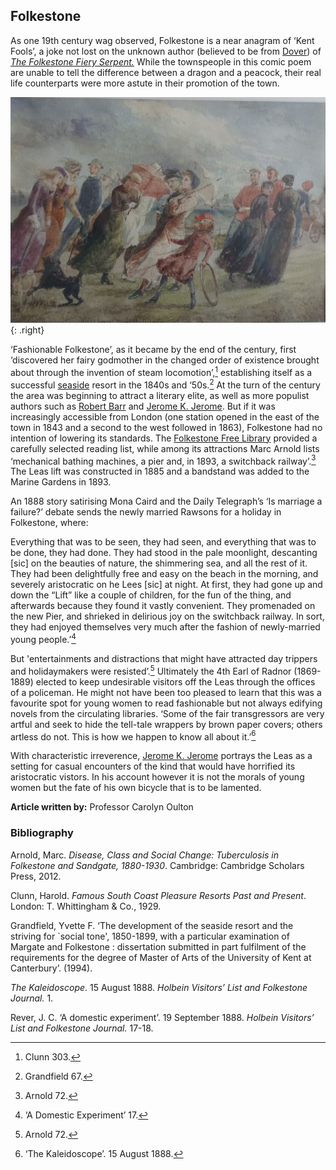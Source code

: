 <param ve-config style="article">

## Folkestone

As one 19th century wag observed, Folkestone is a near anagram of ‘Kent Fools’, a joke not lost on the unknown author (believed to be from [Dover](/dickens/19c-dover)) of [_The Folkestone Fiery Serpent._](https://books.google.co.uk/books?id=yiotAAAAYAAJ&pg=PP5&lpg=PP5&dq=folkestone+fiery+serpent+first+published&source=bl&ots=FC3-gil3xI&sig=NR_HmDFGyrVpUf5psT-vvLgvK8k&hl=en&sa=X&ved=0CCEQ6AEwAGoVChMI9I2TlPmmxwIVsgjbCh146QCT#v=onepage&q=folkestone%20fiery%20serpent%20first%20published&f=false')  While the townspeople in this comic poem are unable to tell the difference between a dragon and a peacock, their real life counterparts were more astute in their promotion of the town.

![The Lees sic on a windy day.' Folkestone October 1888. Private collection.](images/leasonawindyday.jpg){: .right}

‘Fashionable Folkestone’, as it became by the end of the century, first ‘discovered her fairy godmother in the changed order of existence brought about through the invention of steam locomotion’,[^ref1]  establishing itself as a successful [seaside](/19c/19c-seaside) resort in the 1840s and ‘50s.[^ref2] At the turn of the century the area was beginning to attract a literary elite, as well as more populist authors such as [Robert Barr](/19c/19c-barr-biography) and [Jerome K. Jerome](/19c/19c-jerome-biography). But if it was increasingly accessible from London (one station opened in the east of the town in 1843 and a second to the west followed in 1863), Folkestone had no intention of lowering its standards. The [Folkestone Free Library](/19c/19c-folkestone-free-library) provided a carefully selected reading list, while among its attractions Marc Arnold lists ‘mechanical bathing machines, a pier and, in 1893, a switchback railway’.[^ref3] The Leas lift was constructed in 1885 and a bandstand was added to the Marine Gardens in 1893. 

An 1888 story satirising Mona Caird and the Daily Telegraph’s ‘Is marriage a failure?’ debate sends the newly married Rawsons for a holiday in Folkestone, where:

Everything that was to be seen, they had seen, and everything that was to be done, they had done. They had stood in the pale moonlight, descanting [sic] on the beauties of nature, the shimmering sea, and all the rest of it. They had been delightfully free and easy on the beach in the morning, and severely aristocratic on he Lees [sic] at night. At first, they had gone up and down the “Lift” like a couple of children, for the fun of the thing, and afterwards because they found it vastly convenient. They promenaded on the new Pier, and shrieked in delirious joy on the switchback railway. In sort, they had enjoyed themselves very much after the fashion of newly-married young people.’[^ref4]

But 'entertainments and distractions that might have attracted day trippers and holidaymakers were resisted’.[^ref5] Ultimately the 4th Earl of Radnor (1869-1889) elected to keep undesirable visitors off the Leas through the offices of a policeman. He might not have been too pleased to learn that this was a favourite spot for young women to read fashionable but not always edifying novels from the circulating libraries. ‘Some of the fair transgressors are very artful and seek to hide the tell-tale wrappers by brown paper covers; others artless do not. This is how we happen to know all about it.’[^ref6]

With characteristic irreverence, [Jerome K. Jerome](/19c/19c-jerome-biography) portrays the Leas as a setting for casual encounters of the kind that would have horrified its aristocratic vistors. In his account however it is not the morals of young women but the fate of his own bicycle that is to be lamented.


**Article written by:** Professor Carolyn Oulton

[^ref1]: Clunn 303.

[^ref2]: Grandfield 67.

[^ref3]: Arnold 72.

[^ref4]: ‘A Domestic Experiment’ 17.

[^ref5]: Arnold 72.

[^ref6]: ‘The Kaleidoscope’. 15 August 1888. 

### Bibliography

Arnold, Marc. _Disease, Class and Social Change: Tuberculosis in Folkestone and Sandgate, 1880-1930_. Cambridge: Cambridge Scholars Press, 2012.

Clunn, Harold. _Famous South Coast Pleasure Resorts Past and Present_. London: T.    Whittingham & Co., 1929.

Grandfield, Yvette F. ‘The development of the seaside resort and the striving for `social tone', 1850-1899, with a particular examination of Margate and Folkestone : dissertation submitted in part fulfilment of the requirements for the degree of Master of Arts of the University of Kent at Canterbury’. (1994).

_The Kaleidoscope_.  15 August 1888. _Holbein Visitors’ List and Folkestone Journal._ 1.

Rever, J. C. ‘A domestic experiment’. 19 September 1888. _Holbein Visitors’ List and Folkestone Journal._ 17-18.
